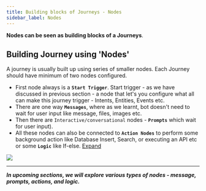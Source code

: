```yaml
---
title: Building blocks of Journeys - Nodes
sidebar_label: Nodes
---
```


**Nodes can be seen as building blocks of a Journeys**. 

## Building Journey using 'Nodes'
A journey is usually built up using series of smaller nodes. Each Journey should have minimum of two nodes configured.

* First node always is a **`Start Trigger`**. Start trigger - as we have discussed in previous section - a node that let's you configure what all can make this journey trigger - Intents, Entities, Events etc. 
* There are one way **`Messages`**, where as we learnt, bot doesn't need to wait for user input like message, files, images etc.
* Then there are `Interactive/conversational` nodes - **`Prompts`** which wait for user input). 
* All these nodes can also be connected to **`Action Nodes`** to perform some background action like Database Insert, Search, or executing an API etc or some **`Logic`** like If-else. [Expand](./steps/action-nodes-and-logic)

![](https://i.imgur.com/6fvXUh9.png)



---


***In upcoming sections, we will explore various types of nodes - message, prompts, actions, and logic.***